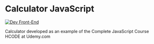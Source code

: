 # Calculator JavaScript

[![Dev Front-End](https://i.imgur.com/Dq0yebK.png)](https://www.linkedin.com/in/guilherme-borba-75048b127/)

Calculator developed as an example of the Complete JavaScript Course HCODE at Udemy.com

